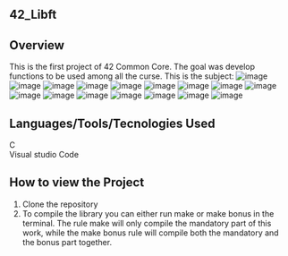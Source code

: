 ## 42_Libft
 ## Overview

This is the first project of 42 Common Core. The goal was develop functions to be used among all the curse.
 This is the subject:
![image](https://github.com/user-attachments/assets/6fbdbf21-b4cd-4ec7-ae2d-5d8013165588)
![image](https://github.com/user-attachments/assets/90660982-a481-4325-9506-a97eaaf7d00a)
![image](https://github.com/user-attachments/assets/505566c5-1e38-4d0a-9da1-dad90e328c70)
![image](https://github.com/user-attachments/assets/494f9a46-ac2e-40e1-8ad5-92fe9e3d4d2f)
![image](https://github.com/user-attachments/assets/8270c921-5906-4425-942a-6593a25cfa81)
![image](https://github.com/user-attachments/assets/a9fcf645-a185-4598-ac78-ce0d4772f04c)
![image](https://github.com/user-attachments/assets/33655bad-df67-40b9-8a1c-f81f98de8d89)
![image](https://github.com/user-attachments/assets/72bc6e8d-074c-4b2d-8108-c11c13fdb265)
![image](https://github.com/user-attachments/assets/c985446e-84a8-4802-a580-f601222d837c)
![image](https://github.com/user-attachments/assets/957973fa-8f61-4bfc-b120-9f8a215a7b4b)
![image](https://github.com/user-attachments/assets/de75b127-9b39-49ee-b194-4a0eb143736c)
![image](https://github.com/user-attachments/assets/f3cae961-58c4-4a0e-ab0e-6ad31d756bb0)
![image](https://github.com/user-attachments/assets/6322c5cc-8eae-4c65-bd43-e5503948f37d)
![image](https://github.com/user-attachments/assets/914007e0-fb44-47e4-bff7-966642945560)
![image](https://github.com/user-attachments/assets/31384776-08d6-4b65-b2b9-5cf7da2b4db4)
![image](https://github.com/user-attachments/assets/b1d806f8-06c2-4455-af1c-61e8c4b289c4)

## Languages/Tools/Tecnologies Used

C <br>
Visual studio Code


## **How to view the Project**

1. Clone the repository
2. To compile the library you can either run make or make bonus in the terminal. The rule make will only compile the mandatory part of this work, while the make bonus rule will compile both the mandatory and the bonus part together.
